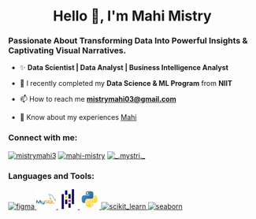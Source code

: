 <h1 align="center">Hello 👋, I'm Mahi Mistry</h1>
<h3 align="left">Passionate About Transforming Data Into Powerful Insights & Captivating Visual Narratives.</h3>

- ✨ **Data Scientist | Data Analyst | Business Intelligence Analyst**

- 🌱 I recently completed my **Data Science & ML Program** from **NIIT**

- 📫 How to reach me **mistrymahi03@gmail.com**

- 📄 Know about my experiences [Mahi](https://drive.google.com/file/d/1mfpmD-zUVr2V-OxS9UD3rvGgJdPvZNz0/view?usp=sharing)

<h3 align="left">Connect with me:</h3>
<p align="left">
<a href="https://twitter.com/mistrymahi3" target="blank"><img align="center" src="https://raw.githubusercontent.com/rahuldkjain/github-profile-readme-generator/master/src/images/icons/Social/twitter.svg" alt="mistrymahi3" height="30" width="40" /></a>
<a href="https://linkedin.com/in/mahi-mistry" target="blank"><img align="center" src="https://raw.githubusercontent.com/rahuldkjain/github-profile-readme-generator/master/src/images/icons/Social/linked-in-alt.svg" alt="mahi-mistry" height="30" width="40" /></a>
<a href="https://instagram.com/_.mystri._" target="blank"><img align="center" src="https://raw.githubusercontent.com/rahuldkjain/github-profile-readme-generator/master/src/images/icons/Social/instagram.svg" alt="_.mystri._" height="30" width="40" /></a>
</p>

<h3 align="left">Languages and Tools:</h3>
<p align="left"> <a href="https://www.figma.com/" target="_blank" rel="noreferrer"> <img src="https://www.vectorlogo.zone/logos/figma/figma-icon.svg" alt="figma" width="40" height="40"/> </a> <a href="https://www.mysql.com/" target="_blank" rel="noreferrer"> <img src="https://raw.githubusercontent.com/devicons/devicon/master/icons/mysql/mysql-original-wordmark.svg" alt="mysql" width="40" height="40"/> </a> <a href="https://pandas.pydata.org/" target="_blank" rel="noreferrer"> <img src="https://raw.githubusercontent.com/devicons/devicon/2ae2a900d2f041da66e950e4d48052658d850630/icons/pandas/pandas-original.svg" alt="pandas" width="40" height="40"/> </a> <a href="https://www.python.org" target="_blank" rel="noreferrer"> <img src="https://raw.githubusercontent.com/devicons/devicon/master/icons/python/python-original.svg" alt="python" width="40" height="40"/> </a> <a href="https://scikit-learn.org/" target="_blank" rel="noreferrer"> <img src="https://upload.wikimedia.org/wikipedia/commons/0/05/Scikit_learn_logo_small.svg" alt="scikit_learn" width="40" height="40"/> </a> <a href="https://seaborn.pydata.org/" target="_blank" rel="noreferrer"> <img src="https://seaborn.pydata.org/_images/logo-mark-lightbg.svg" alt="seaborn" width="40" height="40"/> </a> </p>

